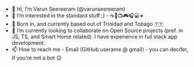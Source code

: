 - 👋 Hi, I’m Varun Seereeram (@varunseereeram)
- 👀 I’m interested in the standard stuff ;) - ☕️🍔📺🎮🎧💻✈️
- 🌱 Born in, and currently based out of Trinidad and Tobago 🇹🇹
- 💞️ I’m currently looking to collaborate on Open Source projects (pref. in JS, TS, and Smart Home related). I have experience in full stack app development.
- 📫 How to reach me - Email (GitHub userame @ gmail) - you can decifer, if you're not a bot 😉 

<!---
varunseereeram/varunseereeram is a ✨ special ✨ repository because its `README.md` (this file) appears on your GitHub profile.
You can click the Preview link to take a look at your changes.
--->
